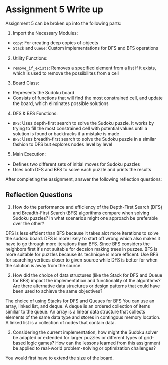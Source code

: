 # Assignment 5 Write up

Assignment 5 can be broken up into the following parts:
1. Import the Necessary Modules:
- `copy`: For creating deep copies of objects
- `Stack` and `Queue`: Custom implementations for DFS and BFS operations
2. Utility Functions: 
- `remove_if_exists`: Removes a specified element from a list if it exists, which is used to remove the possibilites from a cell
3. Board Class:
- Represents the Sudoku board
- Consists of functions that will find the most constrained cell, and update the board, which eliminates possible solutions
4. DFS & BFS Functions:
- `DFS`: Uses depth-first search to solve the Sudoku puzzle. It works by trying to fill the most constrained cell with potential values until a solution is found or backtracks if a mistake is made
- `BFS`: Uses breadth-first search to solve the Sudoku puzzle in a similar fashion to DFS but explores nodes level by level
5. Main Execution:
- Defines two different sets of initial moves for Sudoku puzzles
- Uses both DFS and BFS to solve each puzzle and prints the results


After completing the assignment, answer the following reflection questions:

## Reflection Questions

1. How do the performance and efficiency of the Depth-First Search (DFS) and Breadth-First Search (BFS) algorithms compare when solving Sudoku puzzles? In what scenarios might one approach be preferable over the other?

DFS is less effcient than BFS because it takes alot more iterations to solve the sudoku board. DFS is more likely to start off wrong which also makes it have to go through more iterations than BFS. Since BFS considers the neighbors first it's not suitable for decsion making trees in puzzes. BFS is more suitable for puzzles because its technique is more efficent.
Use BFS for searching vertices closer to given source while DFS is better for when the solution is away from the source.

2. How did the choice of data structures (like the Stack for DFS and Queue for BFS) impact the implementation and functionality of the algorithms? Are there alternative data structures or design patterns that could have been used to achieve the same objectives?

The choice of using Stacks for DFS and Queues for BFS 
You can use an array, linked list, and deque. A deque is an ordered collection of items similiar  to the queue. An array is a linear data structure that collects elements of the same data type and stores in contingous memory location. A linked list is a collection of nodes that contain data. 


3. Considering the current implementation, how might the Sudoku solver be adapted or extended for larger puzzles or different types of grid-based logic games? How can the lessons learned from this assignment be applied to real-world problem-solving or optimization challenges?

You would first have to extend the size of the board. 

